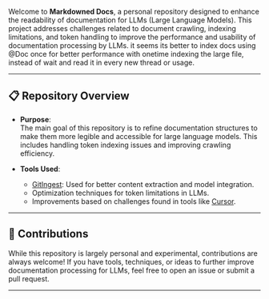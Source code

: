 
Welcome to **Markdowned Docs**, a personal repository designed to enhance the readability of documentation for LLMs (Large Language Models).
This project addresses challenges related to document crawling, indexing limitations, and token handling to improve the performance and usability of documentation processing by LLMs.
it seems its better to index docs using @Doc once for better performance with onetime indexing the large file, instead of wait and read it in every new thread or usage.

---

## 📋 Repository Overview

- **Purpose**:  
  The main goal of this repository is to refine documentation structures to make them more legible and accessible for large language models. This includes handling token indexing issues and improving crawling efficiency.

- **Tools Used**:  
  - [GitIngest](https://gitingest.com): Used for better content extraction and model integration.
  - Optimization techniques for token limitations in LLMs.
  - Improvements based on challenges found in tools like [Cursor](https://cursor.so).

---

## 🌟 Contributions

While this repository is largely personal and experimental, contributions are always welcome! If you have tools, techniques, or ideas to further improve documentation processing for LLMs, feel free to open an issue or submit a pull request.

---
